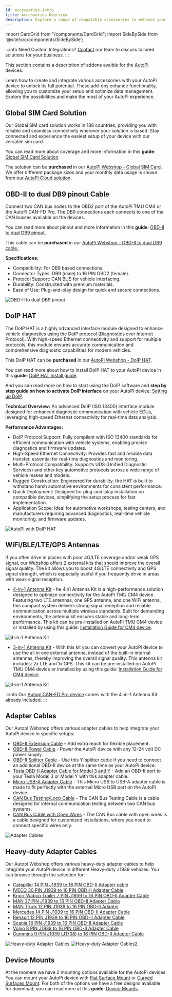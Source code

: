 ```yaml
---
id: accessories-intro
title: Accessories Overview
description: Explore a range of compatible accessories to enhance your AutoPi device. Find the right add-ons to maximize functionality and improve data management.  
---
```

import CardGrid from "/components/CardGrid";
import SideBySide from '@site/src/components/SideBySide'; 

:::info Need Custom Integrations?
[Contact](mailto:support@autopi.io) our team to discuss tailored solutions for your business.
:::

This section contains a description of addons avaible for the [AutoPi](https://www.autopi.io) devices. 

Learn how to create and integrate various accessories with your AutoPi device to unlock its full potential. 
These add-ons enhance functionality, allowing you to customize your setup and optimize data management. Explore the possibilities and make the most of your AutoPi experience.


## Global SIM Card Solution 
Our Global SIM card solution works in 188 countries, providing you with reliable and seamless connectivity wherever your solution is based. Stay connected and experience the easiest setup of your device with our versatile sim card.

You can read more about coverage and more information in this **guide**: [Global SIM Card Solution](https://docs.autopi.io/hardware/accessories/sim-solution/). 

The solution can be **purchased** in our [AutoPi Webshop - Global SIM Card](https://shop.autopi.io/products/global-sim-card-solution). We offer different package sizes and your monthly data usage is shown from our [AutoPi Cloud solution]((https://my.autopi.io)).


## OBD-II to dual DB9 pinout Cable
Connect two CAN bus nodes to the OBD2 port of the AutoPi TMU CM4 or the AutoPi CAN-FD Pro. The DB9 connections each connects to one of the CAN busses available on the devices. 

You can read more about pinout and more information in this **guide**: [OBD-II to dual DB9 pinout](https://docs.autopi.io/hardware/accessories/dualdb9-pinout/). 

This cable can be **purchased** in our [AutoPi Webshop - OBD-II to dual DB9 cable ](https://shop.autopi.io/products/obd2-to-dual-db9). 

**Specifications:**
* Compatibility: For DB9 based connections.
* Connector Types: DB9 (male) to 16 PIN OBD2 (female).
* Protocol Support: CAN BUS for vehicle interfacing.
* Durability: Constructed with premium materials.
* Ease of Use: Plug-and-play design for quick and secure connections.

 ![OBD-II to dual DB9 pinout](/img/hardware/accessories/cables/obd2_db9.png)

## DoIP HAT 
The DoIP HAT is a highly advanced interface module designed to enhance vehicle diagnostics using the DoIP protocol (Diagnostics over Internet Protocol). With high-speed Ethernet connectivity and support for multiple protocols, this module ensures accurate communication and comprehensive diagnostic capabilities for modern vehicles.

This DoIP HAT can be **purchased** in our [AutoPi Webshop - DoIP HAT](https://shop.autopi.io/products/doip-hat-v1-3).

You can read more about how to install DoIP HAT to your AutoPi device in this **guide**: [DoIP HAT Install guide](https://docs.autopi.io/hardware/accessories/doip-install/). 

And you can read more on how to start using the DoIP software and **step by step guide on how to activate DoIP interface** on your AutoPi device: [Setting up DoIP](https://docs.autopi.io/developer_guides/setting-up-doip/).

**Technical Overview:**
An advanced DoIP (ISO 13400) interface module designed for enhanced diagnostic communication with vehicle ECUs, leveraging high-speed Ethernet connectivity for real-time data analysis.

**Performance Advantages:**
* DoIP Protocol Support: Fully compliant with ISO 13400 standards for efficient communication with vehicle systems, enabling precise diagnostics and firmware updates.
* High-Speed Ethernet Connectivity: Provides fast and reliable data transfer, essential for real-time diagnostics and monitoring.
* Multi-Protocol Compatibility: Supports UDS (Unified Diagnostic Services) and other key automotive protocols across a wide range of vehicle makes and models.
* Rugged Construction: Engineered for durability, the HAT is built to withstand harsh automotive environments for consistent performance.
* Quick Deployment: Designed for plug-and-play installation on compatible devices, simplifying the setup process for fast implementation.
* Application Scope: Ideal for automotive workshops, testing centers, and manufacturers requiring advanced diagnostics, real-time vehicle monitoring, and firmware updates.

 ![AutoPi with DoIP HAT](/img/hardware/accessories/doip/doip8.jpg)

## WiFi/BLE/LTE/GPS Antennas
If you often drive in places with poor 4G/LTE coverage and/or weak GPS signal, our Webshop offers 2 external kits that should improve the overall signal quality. The kit allows you to boost 4G/LTE connectivity and GPS signal strength, which is especially useful if you frequently drive in areas with weak signal reception. 

* [4-in-1 Antenna Kit](https://shop.autopi.io/products/4-in-1-car-antenna-lte-x2-gps-wifi) - he 4in1 Antenna Kit is a high-performance solution designed to optimize connectivity for the AutoPi TMU CM4 device. Featuring two LTE antennas, one GPS antenna, and one WiFi antenna, this compact system delivers strong signal reception and reliable communication across multiple wireless standards. Built for demanding environments, the antenna kit ensures stable and long-term performance.
This kit can be pre-installed on AutoPi TMU CM4 device or installed by using this guide: [Installation Guide for CM4 device](https://docs.autopi.io/hardware/autopi_tmu_cm4/installing_4in1_external_antennas/). 

![4-in-1 Antenna Kit](/img/hardware/accessories/cables/4in1_kit.png)

* [3-in-1 Antenna Kit](https://shop.autopi.io/products/3in1-external-antenna-kit) - With this kit you can convert your AutoPi device to use the all in one external antenna, instead of the built-in internal antennas, thereby improving the overall signal quality. This antenna kit includes: 2x LTE and 1x GPS. 
This kit can be pre-installed on AutoPi TMU CM4 device or installed by using this guide: [Installation Guide for CM4 device](https://docs.autopi.io/hardware/autopi_tmu_cm4/installing_external_antennas/). 

![3-in-1 Antenna Kit](/img/hardware/accessories/cables/3in1_kit.jpg)

:::info
Our [Autopi CAN-FD Pro device](https://shop.autopi.io/products/autopi-can-fd-pro) comes with the 4-in-1 Antenna Kit already included. 
:::


## Adapter Cables
Our Autopi Webshop offers various adapter cables to help integrate your AutoPi device in specific setups: 
  * [OBD-II Extension Cable](https://shop.autopi.io/products/obd-ii-extension-cable?pr_prod_strat=jac&pr_rec_id=f2111200b&pr_rec_pid=8619775328605&pr_ref_pid=14961336746333&pr_seq=uniform) – Add extra reach for flexible placement.
  * [OBD-II Power Cable](https://shop.autopi.io/products/obd-ii-power-cable?pr_prod_strat=jac&pr_rec_id=17052e989&pr_rec_pid=8619774050653&pr_ref_pid=8609919074653&pr_seq=uniform) - Power the AutoPi device with any 12-24 volt DC power supply.
  * [OBD-II Splitter Cable](https://shop.autopi.io/products/obd-ii-splitter-cable?pr_prod_strat=jac&pr_rec_id=70ef610e3&pr_rec_pid=8619777327453&pr_ref_pid=8619774050653&pr_seq=uniform) - Use this Y-splitter cable if you need to connect an additional OBD-II device at the same time as your AutoPi device.
  * [Tesla OBD-II Adapter Cable for Model 3 and Y](https://shop.autopi.io/products/tesla-obd2-adapter-cable-for-model-3-and-y) - Add an OBD-II port to your Tesla Model 3 or Model Y with this adapter cable.
  * [Micro USB-A Adapter Cable](https://shop.autopi.io/products/micro-usb-to-usb-a-adapter-cable) - This Micro USB to USB-A adapter cable is made to fit perfectly with the external Micro USB port on the AutoPi device.
  * [CAN Bus Testing/Loop Cable](https://shop.autopi.io/products/can-bus-testing-cable) - The CAN Bus Testing Cable is a cable designed for internal communication testing between two CAN bus systems.
  * [CAN Bus Cable with Open Wires](https://shop.autopi.io/products/can-bus-cable-w-open-wires) - The CAN Bus cable with open wires is a cable designed for customized installations, where you need to connect specific wires only. 

  ![Adapter Cables](/img/hardware/accessories/cables/adapter_cables.png)


## Heavy-duty Adapter Cables
Our Autopi Webshop offers various heavy-duty adapter cables to help integrate your AutoPi device in different Heavy-duty J1939 vehicles. You can browse through the selection for: 
* [Catapiller 14 PIN J1939 to 16 PIN OBD-II Adapter cable](https://shop.autopi.io/products/catapiller-14-pin-j1939-to-16-pin-obd-ii-adapter-cable)
* [IVECO 30 PIN J1939 to 16 PIN OBD-II Adapter Cable](https://shop.autopi.io/products/iveco-30-pin-to-16-pin-obd2-adapter-cable)
* [Knorr Wabco Trailer 7 PIN J1939 to 16 PIN OBD-II Adapter Cable](https://shop.autopi.io/products/knorr-wabco-trailer-7-pin-to-16-pin-obd2-adapter-cable) 
* [MAN 37 PIN J1939 to 16 PIN OBD-II Adapter Cable](https://shop.autopi.io/products/man-37-pin-to-16-pin-obd2-adapter-cable)
* [MAN Truck 12 PIN J1939 to 16 PIN OBD-II Adapter](https://shop.autopi.io/products/man-truck-12-to-16-pin-obd2-adapter)
* [Mercedes 14 PIN J1939 to 16 PIN OBD-II Adapter Cable](https://shop.autopi.io/products/mercedes-14-pin-to-16-pin-obd2-adapter-cable)
* [Renault 12 PIN J1939 to 16 PIN OBD-II Adapter Cable](https://shop.autopi.io/products/renault-12-pin-to-16-pin-obd2-adapter-cable)
* [Scania 16 PIN J1939 to 16 PIN OBD-II Adapter Cable](https://shop.autopi.io/products/scania-16-pin-to-16-pin-obd2-adapter-cable)
* [Volvo 8 PIN J1939 to 16 PIN OBD-II Adapter Cable](https://shop.autopi.io/products/volvo-8-pin-to-16-pin-obd2-adapter-cable)
* [Cummins 9 PIN J1939 (J1708) to 16 PIN OBD-II Adapter Cable](https://shop.autopi.io/products/cummins-9-pin-j1939-j1708-to-16-pin-obd2-adapter-cable)

![Heavy-duty Adapter Cables](/img/hardware/accessories/cables/j1939_cables.png)
![Heavy-duty Adapter Cables2](/img/hardware/accessories/cables/j1939_cables2.png)


## Device Mounts 
At the moment we have 2 mounting options available for the AutoPi devices. You can mount your AutoPi device with [Flat Surface Mount](https://docs.autopi.io/hardware/accessories/device_mounts/#flat-surfaces-mount) or [Curved Surfaces Mount](https://docs.autopi.io/hardware/accessories/device_mounts/#curved-surfaces-mount). For both of the options we have a free designs available for download, you can read more at this **guide**: [Device Mounts](https://docs.autopi.io/hardware/accessories/device_mounts/). 

